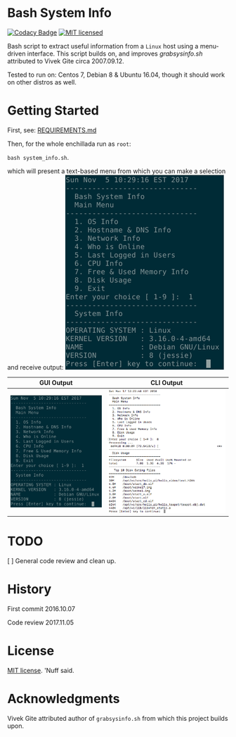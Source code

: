 # Bash System Info 
[![Codacy Badge](https://api.codacy.com/project/badge/Grade/5a3b5bbe370e409a96a0de70b1c95c31)](https://www.codacy.com/app/marshki/bash_sys_info?utm_source=github.com&amp;utm_medium=referral&amp;utm_content=marshki/bash_sys_info&amp;utm_campaign=Badge_Grade)
[![MIT licensed](https://img.shields.io/badge/license-MIT-blue.svg)](https://raw.githubusercontent.com/hyperium/hyper/master/LICENSE)

Bash script to extract useful information from a `Linux` host using a menu-driven interface.
This script builds on, and improves *grabsysinfo.sh* attributed to Vivek Gite circa 2007.09.12. 

Tested to run on: Centos 7, Debian 8 & Ubuntu 16.04, though it should work on other distros as well. 

# Getting Started 

First, see: [REQUIREMENTS.md](https://github.com/marshki/bash_sys_info/blob/master/REQUIREMENTS.md)

Then, for the whole enchillada run as `root`: 

`bash system_info.sh`. 

which will present a text-based menu from which you can make a selection and receive output: ![Alt text](https://github.com/marshki/bash_sys_info/blob/master/docs/screen_grab.png "screen_grab.png")

GUI Output   | CLI Output
----------   | ----------
![Alt text](https://github.com/marshki/bash_sys_info/blob/master/docs/screen_grab.png "Deb_think") | ![Alt text](https://github.com/marshki/bash_sys_info/blob/master/docs/screen_grab_2.png "Deb_pi")
 
# TODO

[ ] General code review and clean up.  

# History 

First commit 2016.10.07

Code review 2017.11.05 

# License 

[MIT license](https://opensource.org/licenses/MIT). 'Nuff said. 

# Acknowledgments 

Vivek Gite attributed author of `grabsysinfo.sh` from which this project builds upon. 
